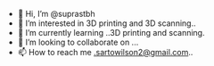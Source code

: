 - 👋 Hi, I’m @suprastbh
- 👀 I’m interested in  3D printing and 3D scanning..
- 🌱 I’m currently learning ..3D printing and scanning.
- 💞️ I’m looking to collaborate on ...
- 📫 How to reach me .sartowilson2@gmail.com..

<!---
suprastbh/suprastbh is a ✨ special ✨ repository because its `README.md` (this file) appears on your GitHub profile.
You can click the Preview link to take a look at your changes.
--->
